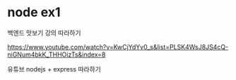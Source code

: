 # node ex1
백엔드 맛보기 강의 따라하기

https://www.youtube.com/watch?v=KwCjYdYv0_s&list=PLSK4WsJ8JS4cQ-niGNum4bkK_THHOizTs&index=8

유튜브 nodejs + express 따라하기